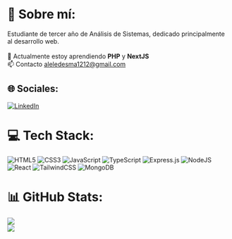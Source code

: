 # 💫 Sobre mí:
Estudiante de tercer año de Análisis de Sistemas, dedicado principalmente al desarrollo web.<br><br>🌱 Actualmente estoy aprendiendo <b>PHP</b> y <b>NextJS</b><br><!---💬 Más sobre mi trabajo en [web url]<br>-->📫 Contacto aleledesma1212@gmail.com  


## 🌐 Sociales:
[![LinkedIn](https://img.shields.io/badge/LinkedIn-%230077B5.svg?logo=linkedin&logoColor=white)](https://linkedin.com/in/alejoledesma) 

# 💻 Tech Stack:
![HTML5](https://img.shields.io/badge/html5-%23E34F26.svg?style=for-the-badge&logo=html5&logoColor=white) ![CSS3](https://img.shields.io/badge/css3-%231572B6.svg?style=for-the-badge&logo=css3&logoColor=white) ![JavaScript](https://img.shields.io/badge/javascript-%23323330.svg?style=for-the-badge&logo=javascript&logoColor=%23F7DF1E) ![TypeScript](https://img.shields.io/badge/typescript-%23007ACC.svg?style=for-the-badge&logo=typescript&logoColor=white) ![Express.js](https://img.shields.io/badge/express.js-%23404d59.svg?style=for-the-badge&logo=express&logoColor=%2361DAFB) ![NodeJS](https://img.shields.io/badge/node.js-6DA55F?style=for-the-badge&logo=node.js&logoColor=white) ![React](https://img.shields.io/badge/react-%2320232a.svg?style=for-the-badge&logo=react&logoColor=%2361DAFB) ![TailwindCSS](https://img.shields.io/badge/tailwindcss-%2338B2AC.svg?style=for-the-badge&logo=tailwind-css&logoColor=white) ![MongoDB](https://img.shields.io/badge/MongoDB-%234ea94b.svg?style=for-the-badge&logo=mongodb&logoColor=white)
# 📊 GitHub Stats:
![](https://github-readme-streak-stats.herokuapp.com/?user=aleledesma&theme=dark&hide_border=false)<br/>
![](https://github-readme-stats.vercel.app/api/top-langs/?username=aleledesma&theme=dark&hide_border=false&include_all_commits=false&count_private=true&layout=compact)
<!--- -->
